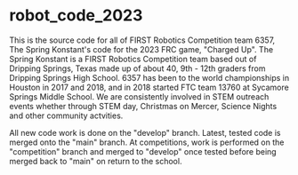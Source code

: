 # robot_code_2023

This is the source code for all of FIRST Robotics Competition team 6357, The Spring Konstant's code for the 2023 FRC game, "Charged Up". The Spring Konstant is a FIRST Robotics Competition team based out of Dripping Springs, Texas made up of about 40, 9th - 12th graders from Dripping Springs High School. 6357 has been to the world championships in Houston in 2017 and 2018, and in 2018 started FTC team 13760 at Sycamore Springs Middle School. We are consistently involved in STEM outreach events whether through STEM day, Christmas on Mercer, Science Nights and other community actvities.

All new code work is done on the "develop" branch. Latest, tested code is merged onto the "main" branch. At competitions, work is performed on the "competition" branch and merged to "develop" once tested before being merged back to "main" on return to the school.
